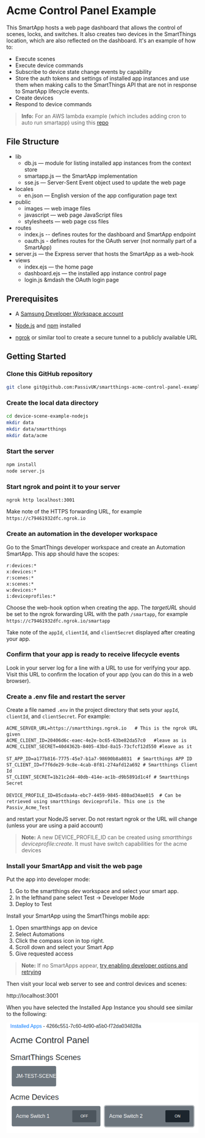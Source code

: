 # Acme Control Panel Example

This SmartApp hosts a web page dashboard that allows the control of scenes, locks, and switches. 
It also creates two devices in the SmartThings location, which are also reflected on
the dashboard. It's an example of how to:
* Execute scenes
* Execute device commands
* Subscribe to device state change events by capability
* Store the auth tokens and settings of installed app instances and use them when making 
  calls to the SmartThings API that are not in response to SmartApp lifecycle events.
* Create devices
* Respond to device commands

> **Info:** For an AWS lambda example (which includes adding cron to auto run smartapp) using this [repo](https://github.com/SmartThingsCommunity/smartapp-example-no-devices-nodejs-lambda)

## File Structure

* lib
  * db.js &mdash; module for listing installed app instances from the context store
  * smartapp.js &mdash; the SmartApp implementation
  * sse.js &mdash; Server-Sent Event object used to update the web page  
* locales
  * en.json &mdash; English version of the app configuration page text
* public
  * images &mdash; web image files
  * javascript &mdash; web page JavaScript files
  * stylesheets &mdash; web page css files
* routes
  * index.js -- defines routes for the dashboard and SmartApp endpoint
  * oauth.js - defines routes for the OAuth server (not normally part of a SmartApp)
* server.js &mdash; the Express server that hosts the SmartApp as a web-hook
* views
  * index.ejs &mdash; the home page
  * dashboard.ejs &mdash; the installed app instance control page
  * login.js &mdash the OAuth login page

## Prerequisites
- A [Samsung Developer Workspace account](https://smartthings.developer.samsung.com/workspace/)

- [Node.js](https://nodejs.org/en/) and [npm](https://www.npmjs.com/) installed

- [ngrok](https://ngrok.com/) or similar tool to create a secure tunnel to a publicly available URL
  
## Getting Started

### Clone this GitHub repository
```bash
git clone git@github.com:PassivUK/smartthings-acme-control-panel-example.git
```

### Create the local data directory
```bash
cd device-scene-example-nodejs
mkdir data
mkdir data/smartthings
mkdir data/acme
```

### Start the server
```bash
npm install
node server.js
```

### Start ngrok and point it to your server
```
ngrok http localhost:3001
```
Make note of the HTTPS forwarding URL, for example `https://c79461932dfc.ngrok.io`

### Create an automation in the developer workspace

Go to the SmartThings developer workspace and create an Automation SmartApp. 
This app should have the scopes:
```
r:devices:*
x:devices:*
r:scenes:*
x:scenes:*
w:devices:*
i:deviceprofiles:*
```
Choose the web-hook option when creating the app. The _targetURL_ should be set to the ngrok forwarding
URL with the path `/smartapp`, for example `https://c79461932dfc.ngrok.io/smartapp`

Take note of the `appId`, `clientId`, and `clientSecret` displayed after creating your app.

### Confirm that your app is ready to receive lifecycle events

Look in your server log for a line with a URL to use for verifying your app. Visit this URL to confirm
the location of your app (you can do this in a web browser).

### Create a .env file and restart the server

Create a file named `.env` in the project directory that sets your `appId`, `clientId`, and `clientSecret`.
For example:
```
ACME_SERVER_URL=https://smartthings.ngrok.io   # This is the ngrok URL given
ACME_CLIENT_ID=20406d6c-eaec-4e2e-bc65-63be82da57c0   #leave as is
ACME_CLIENT_SECRET=40d4362b-8405-43bd-8a15-73cfcf12d550 #leave as it

ST_APP_ID=a177b816-7775-45e7-b1a7-98690b8a8031  # Smartthings APP ID
ST_CLIENT_ID=f7f6de29-9c8e-4cab-8f81-274afd12a692 # Smartthings Client Id
ST_CLIENT_SECRET=1b21c2d4-40db-414e-ac1b-d9b5891d1c4f # Smartthings Secret

DEVICE_PROFILE_ID=85cdaa4a-ebc7-4459-9845-880ad34ae015  # Can be retrieved using smartthings deviceprofile. This one is the Passiv_Acme_Test
```
and restart your NodeJS server. Do not restart ngrok or the URL will change (unless your are using a 
paid account)

> **Note:** A new DEVICE_PROFILE_ID can be created using _smartthings deviceprofile:create_. It must have switch capabilities for the acme devices


### Install your SmartApp and visit the web page

Put the app into developer mode:
1. Go to the smartthings dev workspace and select your smart app.
2. In the lefthand pane select Test -> Developer Mode
3. Deploy to Test

Install your SmartApp using the SmartThings mobile app:
1. Open smartthings app on device
2. Select Automations
3. Click the compass icon in top right.
4. Scroll down and select your Smart App
5. Give requested access

> **Note:** If no SmartApps appear, [try enabling developer options and retrying](https://developer.smartthings.com/docs/devices/direct-connected/test-your-device-app/#enable-developer-mode-in-the-smartthings-app)

Then visit your local web server to see and control devices and scenes:

http://localhost:3001

When you have selected the Installed App Instance you should see similar to the following:

![Example Working App Screenshot](./public/images/LocalServerScreen.png?raw=true)
